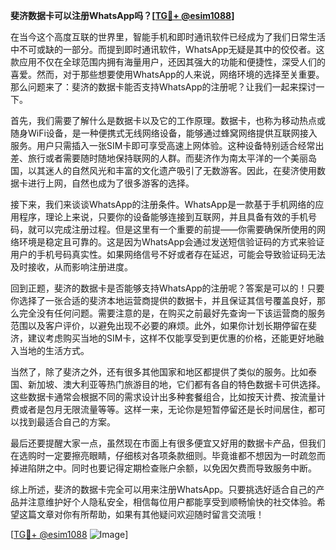 **斐济数据卡可以注册WhatsApp吗？[[TG💪+ @esim1088](https://t.me/s/esim1088)]**

在当今这个高度互联的世界里，智能手机和即时通讯软件已经成为了我们日常生活中不可或缺的一部分。而提到即时通讯软件，WhatsApp无疑是其中的佼佼者。这款应用不仅在全球范围内拥有海量用户，还因其强大的功能和便捷性，深受人们的喜爱。然而，对于那些想要使用WhatsApp的人来说，网络环境的选择至关重要。那么问题来了：斐济的数据卡能否支持WhatsApp的注册呢？让我们一起来探讨一下。

首先，我们需要了解什么是数据卡以及它的工作原理。数据卡，也称为移动热点或随身WiFi设备，是一种便携式无线网络设备，能够通过蜂窝网络提供互联网接入服务。用户只需插入一张SIM卡即可享受高速上网体验。这种设备特别适合经常出差、旅行或者需要随时随地保持联网的人群。而斐济作为南太平洋的一个美丽岛国，以其迷人的自然风光和丰富的文化遗产吸引了无数游客。因此，在斐济使用数据卡进行上网，自然也成为了很多游客的选择。

接下来，我们来谈谈WhatsApp的注册条件。WhatsApp是一款基于手机网络的应用程序，理论上来说，只要你的设备能够连接到互联网，并且具备有效的手机号码，就可以完成注册过程。但是这里有一个重要的前提——你需要确保所使用的网络环境是稳定且可靠的。这是因为WhatsApp会通过发送短信验证码的方式来验证用户的手机号码真实性。如果网络信号不好或者存在延迟，可能会导致验证码无法及时接收，从而影响注册进度。

回到正题，斐济的数据卡是否能够支持WhatsApp的注册呢？答案是可以的！只要你选择了一张合适的斐济本地运营商提供的数据卡，并且保证其信号覆盖良好，那么完全没有任何问题。需要注意的是，在购买之前最好先查询一下该运营商的服务范围以及客户评价，以避免出现不必要的麻烦。此外，如果你计划长期停留在斐济，建议考虑购买当地的SIM卡，这样不仅能享受到更优惠的价格，还能更好地融入当地的生活方式。

当然了，除了斐济之外，还有很多其他国家和地区都提供了类似的服务。比如泰国、新加坡、澳大利亚等热门旅游目的地，它们都有各自的特色数据卡可供选择。这些数据卡通常会根据不同的需求设计出多种套餐组合，比如按天计费、按流量计费或者是包月无限流量等等。这样一来，无论你是短暂停留还是长时间居住，都可以找到最适合自己的方案。

最后还要提醒大家一点，虽然现在市面上有很多便宜又好用的数据卡产品，但我们在选购时一定要擦亮眼睛，仔细核对各项条款细则。毕竟谁都不想因为一时疏忽而掉进陷阱之中。同时也要记得定期检查账户余额，以免因欠费而导致服务中断。

综上所述，斐济的数据卡完全可以用来注册WhatsApp。只要挑选好适合自己的产品并注意维护好个人隐私安全，相信每位用户都能享受到顺畅愉快的社交体验。希望这篇文章对你有所帮助，如果有其他疑问欢迎随时留言交流哦！

[[TG💪+ @esim1088](https://t.me/s/esim1088) ![Image](https://i.postimg.cc/4NQfJmqS/Snipaste-2025-05-13-00-14-12.png)]